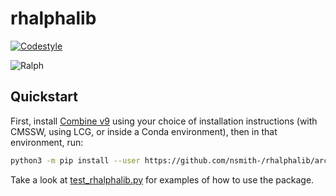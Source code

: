 # rhalphalib

[![Codestyle](https://img.shields.io/badge/code%20style-black-000000.svg)](https://github.com/psf/black)

![Ralph](https://upload.wikimedia.org/wikipedia/en/thumb/1/14/Ralph_Wiggum.png/220px-Ralph_Wiggum.png)

## Quickstart

First, install
[Combine v9](https://cms-analysis.github.io/HiggsAnalysis-CombinedLimit/#installation-instructions)
using your choice of installation instructions (with CMSSW, using LCG, or inside
a Conda environment), then in that environment, run:

```bash
python3 -m pip install --user https://github.com/nsmith-/rhalphalib/archive/master.zip
```

Take a look at
[test_rhalphalib.py](https://github.com/nsmith-/rhalphalib/blob/master/tests/test_rhalphalib.py)
for examples of how to use the package.
